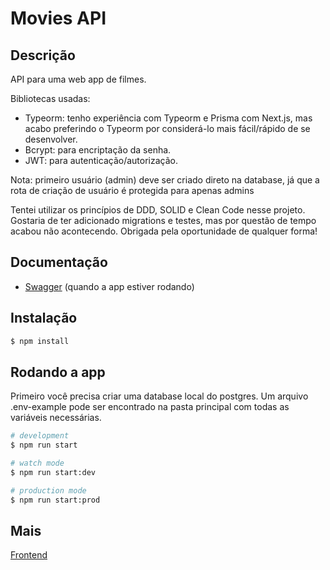 # Movies API

## Descrição

API para uma web app de filmes.

Bibliotecas usadas:

- Typeorm: tenho experiência com Typeorm e Prisma com Next.js, mas acabo preferindo o Typeorm por considerá-lo mais fácil/rápido de se desenvolver.
- Bcrypt: para encriptação da senha.
- JWT: para autenticação/autorização.

Nota: primeiro usuário (admin) deve ser criado direto na database, já que a rota de criação de usuário é protegida para apenas admins

Tentei utilizar os princípios de DDD, SOLID e Clean Code nesse projeto. Gostaria de ter adicionado migrations e testes, mas por questão de tempo acabou não acontecendo. Obrigada pela oportunidade de qualquer forma!

## Documentação

- [Swagger](http://localhost:3000/api#/) (quando a app estiver rodando)

## Instalação

```bash
$ npm install
```

## Rodando a app

Primeiro você precisa criar uma database local do postgres. Um arquivo .env-example pode ser encontrado na pasta principal com todas as variáveis necessárias.

```bash
# development
$ npm run start

# watch mode
$ npm run start:dev

# production mode
$ npm run start:prod
```

## Mais

[Frontend](https://github.com/maora96/movies-frontend)
